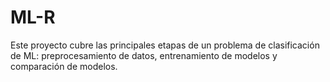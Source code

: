 # ML-R
Este proyecto cubre las principales etapas de un problema de clasificación de ML: preprocesamiento de datos, entrenamiento de modelos y comparación de modelos.

